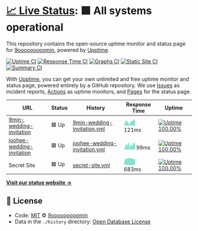 # [📈 Live Status](https://demo.upptime.js.org): <!--live status--> **🟩 All systems operational**

This repository contains the open-source uptime monitor and status page for [9ooooooooomin](https://9min.github.io/upptime), powered by [Upptime](https://github.com/upptime/upptime).

[![Uptime CI](https://github.com/koj-co/upptime/workflows/Uptime%20CI/badge.svg)](https://github.com/koj-co/upptime/actions?query=workflow%3A%22Uptime+CI%22)
[![Response Time CI](https://github.com/koj-co/upptime/workflows/Response%20Time%20CI/badge.svg)](https://github.com/koj-co/upptime/actions?query=workflow%3A%22Response+Time+CI%22)
[![Graphs CI](https://github.com/koj-co/upptime/workflows/Graphs%20CI/badge.svg)](https://github.com/koj-co/upptime/actions?query=workflow%3A%22Graphs+CI%22)
[![Static Site CI](https://github.com/koj-co/upptime/workflows/Static%20Site%20CI/badge.svg)](https://github.com/koj-co/upptime/actions?query=workflow%3A%22Static+Site+CI%22)
[![Summary CI](https://github.com/koj-co/upptime/workflows/Summary%20CI/badge.svg)](https://github.com/koj-co/upptime/actions?query=workflow%3A%22Summary+CI%22)

With [Upptime](https://upptime.js.org), you can get your own unlimited and free uptime monitor and status page, powered entirely by a GitHub repository. We use [Issues](https://github.com/9min/upptime/issues) as incident reports, [Actions](https://github.com/9min/upptime/actions) as uptime monitors, and [Pages](https://demo.upptime.js.org) for the status page.

<!--start: status pages-->
<!-- This summary is generated by Upptime (https://github.com/upptime/upptime) -->
<!-- Do not edit this manually, your changes will be overwritten -->

| URL                                                                           | Status | History                                                                                                               | Response Time                                                                                 | Uptime                                                                                                                                                                                                                                       |
| ----------------------------------------------------------------------------- | ------ | --------------------------------------------------------------------------------------------------------------------- | --------------------------------------------------------------------------------------------- | -------------------------------------------------------------------------------------------------------------------------------------------------------------------------------------------------------------------------------------------- |
| [9min-wedding-invitation](https://9min.github.io/wedding-invitation/)         | 🟩 Up  | [9min-wedding-invitation.yml](https://github.com/9min/upptime/commits/master/history/9min-wedding-invitation.yml)     | <img alt="Response time graph" src="./graphs/9min-wedding-invitation.png" height="20"> 121ms  | [![Uptime 100.00%](https://img.shields.io/endpoint?url=https%3A%2F%2Fraw.githubusercontent.com%2F9min%2Fupptime%2Fmaster%2Fapi%2F9min-wedding-invitation%2Fuptime.json)](https://9min.github.io/upptime/history/9min-wedding-invitation)     |
| [joohee-wedding-invitation](https://joohee0928.github.io/wedding-invitation/) | 🟩 Up  | [joohee-wedding-invitation.yml](https://github.com/9min/upptime/commits/master/history/joohee-wedding-invitation.yml) | <img alt="Response time graph" src="./graphs/joohee-wedding-invitation.png" height="20"> 99ms | [![Uptime 100.00%](https://img.shields.io/endpoint?url=https%3A%2F%2Fraw.githubusercontent.com%2F9min%2Fupptime%2Fmaster%2Fapi%2Fjoohee-wedding-invitation%2Fuptime.json)](https://9min.github.io/upptime/history/joohee-wedding-invitation) |
| Secret Site                                                                   | 🟩 Up  | [secret-site.yml](https://github.com/9min/upptime/commits/master/history/secret-site.yml)                             | <img alt="Response time graph" src="./graphs/secret-site.png" height="20"> 683ms              | [![Uptime 100.00%](https://img.shields.io/endpoint?url=https%3A%2F%2Fraw.githubusercontent.com%2F9min%2Fupptime%2Fmaster%2Fapi%2Fsecret-site%2Fuptime.json)](https://9min.github.io/upptime/history/secret-site)                             |

<!--end: status pages-->

[**Visit our status website →**](https://9min.github.io/upptime)

## 📄 License

- Code: [MIT](./LICENSE) © [9ooooooooomin](https://9min.github.io/upptime)
- Data in the `./history` directory: [Open Database License](https://opendatacommons.org/licenses/odbl/1-0/)
